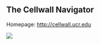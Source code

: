 ## The Cellwall Navigator

Homepage:      http://cellwall.ucr.edu

<a href="http://cellwall.ucr.edu"><img src="https://raw2.github.com/alevchuk/cellwall/master/screenshot-001.png" /></a>
